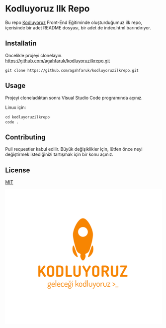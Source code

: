 # Kodluyoruz Ilk Repo
Bu repo [Kodluyoruz](https://www.kodluyoruz.org) Front-End Eğitiminde oluşturduğumuz ilk repo, içerisinde bir adet README dosyası, bir adet de index.html barındırıyor.

## Installatin

Öncelikle projeyi clonelayın. https://github.com/agahfaruk/kodluyoruzilkrepo.git

```
git clone https://github.com/agahfaruk/kodluyoruzilkrepo.git

``` 

## Usage 

Projeyi cloneladıktan sonra Visual Studio Code programında açınız.

Linux için:

```
cd kodluyoruzilkrepo
code .

```

## Contributing

Pull requestler kabul edilir. Büyük değişiklikler için, lütfen önce neyi değiştirmek istediğinizi tartışmak için bir konu açınız.

## License

[MIT](https://github.com/agahfaruk/kodluyoruzilkrepo/blob/9a2783bec4e6ea359594626f55a30e6de14531c8/LICENSE)

![Kodluyoruz.org](Kodluyoruz.org.png)